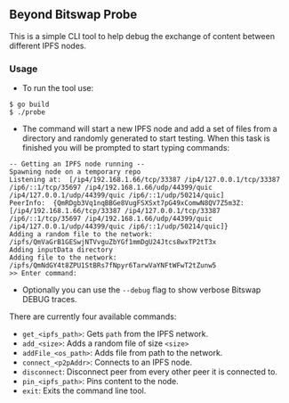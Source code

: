 ## Beyond Bitswap Probe
This is a simple CLI tool to help debug the exchange of content between different IPFS nodes.

### Usage
* To run the tool use:
```
$ go build
$ ./probe
```
* The command will start a new IPFS node and add a set of files from a directory and
randomly generated to start testing. When this task is finished you will be prompted to
start typing commands:
```
-- Getting an IPFS node running -- 
Spawning node on a temporary repo
Listening at:  [/ip4/192.168.1.66/tcp/33387 /ip4/127.0.0.1/tcp/33387 /ip6/::1/tcp/35697 /ip4/192.168.1.66/udp/44399/quic /ip4/127.0.0.1/udp/44399/quic /ip6/::1/udp/50214/quic]
PeerInfo:  {QmRDgb3Vq1nqBBGe8VugFSXSxt7pG49xComwN8QV7Z5m3Z: [/ip4/192.168.1.66/tcp/33387 /ip4/127.0.0.1/tcp/33387 /ip6/::1/tcp/35697 /ip4/192.168.1.66/udp/44399/quic /ip4/127.0.0.1/udp/44399/quic /ip6/::1/udp/50214/quic]}
Adding a random file to the network: /ipfs/QmVaGrB1GESwjNTVvguZbYGf1mmDgU24Jtcs8wxTP2tT3x
Adding inputData directory
Adding file to the network: /ipfs/QmNdGY4t8ZPU1StBRs7fNpyr6TarwVaYNFtWFwT2tZunw5
>> Enter command: 
```
* Optionally you can use the `--debug` flag to show verbose Bitswap DEBUG traces.

There are currently four available commands:
* `get_<ipfs_path>`: Gets `path` from the IPFS network.
* `add_<size>`: Adds a random file of size `<size>`
* `addFile_<os_path>`: Adds file from path to the network.
* `connect_<p2pAddr>`: Connects to an IPFS node.
* `disconnect`: Disconnect peer from every other peer it is connected to.
* `pin_<ipfs_path>`: Pins content to the node.
* `exit`: Exits the command line tool.